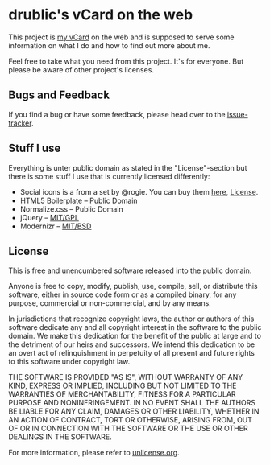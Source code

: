 # drublic's vCard on the web

This project is [my vCard](http://drublic.de/) on the web and is supposed to serve some information on what I do and how to find out more about me.

Feel free to take what you need from this project. It's for everyone. But please be aware of other project's licenses.

## Bugs and Feedback
If you find a bug or have some feedback, please head over to the [issue-tracker](https://github.com/drublic/vc/issues).

## Stuff I use
Everything is unter public domain as stated in the "License"-section but there is some stuff I use that is currently licensed differently:

* Social icons is a from a set by @rogie. You can buy them [here](http://www.finegoodsmarket.com/product/basic-social-media-icons), [License](http://www.finegoodsmarket.com/license).
* HTML5 Boilerplate – Public Domain
* Normalize.css – Public Domain
* jQuery – [MIT/GPL](http://jquery.org/license)
* Modernizr – [MIT/BSD](http://modernizr.com/license/)

## License
This is free and unencumbered software released into the public domain.

Anyone is free to copy, modify, publish, use, compile, sell, or
distribute this software, either in source code form or as a compiled
binary, for any purpose, commercial or non-commercial, and by any
means.

In jurisdictions that recognize copyright laws, the author or authors
of this software dedicate any and all copyright interest in the
software to the public domain. We make this dedication for the benefit
of the public at large and to the detriment of our heirs and
successors. We intend this dedication to be an overt act of
relinquishment in perpetuity of all present and future rights to this
software under copyright law.

THE SOFTWARE IS PROVIDED "AS IS", WITHOUT WARRANTY OF ANY KIND,
EXPRESS OR IMPLIED, INCLUDING BUT NOT LIMITED TO THE WARRANTIES OF
MERCHANTABILITY, FITNESS FOR A PARTICULAR PURPOSE AND NONINFRINGEMENT.
IN NO EVENT SHALL THE AUTHORS BE LIABLE FOR ANY CLAIM, DAMAGES OR
OTHER LIABILITY, WHETHER IN AN ACTION OF CONTRACT, TORT OR OTHERWISE,
ARISING FROM, OUT OF OR IN CONNECTION WITH THE SOFTWARE OR THE USE OR
OTHER DEALINGS IN THE SOFTWARE.

For more information, please refer to [unlicense.org](http://unlicense.org/).
